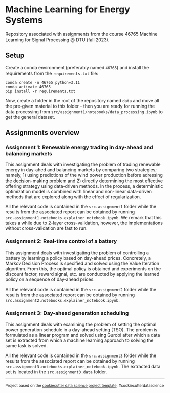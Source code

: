 Machine Learning for Energy Systems
==============================

Repository associated with assignments from the course 46765 Machine Learning for Signal Processing @ DTU (fall 2023).

## Setup
Create a conda environment (preferably named `46765`) and install the requirements from the `requirements.txt` file:
```
conda create -n 46765 python=3.11
conda activate 46765
pip install -r requirements.txt
```

Now, create a folder in the root of the repository named `data` and move all the pre-given material to this folder - then you are ready for running the data processing from `src/assignment1/notebooks/data_processing.ipynb` to get the general dataset.

Assignments overview
------------
### __Assignment 1:__ Renewable energy trading in day-ahead and balancing markets

This assignment deals with investigating the problem of trading renewable energy in day-ahed and balancing markets by comparing two strategies; namely, 1) using predictions of the wind power production before adressing the decision-making problem and 2) directly determining the most effective offering strategy using data-driven methods. In the process, a deterministic optimization model is combined with linear and non-linear data-driven methods that are explored along with the effect of regularization.

All the relevant code is contained in the `src.assignment1` folder while the results from the associated report can be obtained by running `src.assignment1.notebooks.explainer_notebook.ipynb`. We remark that this takes a while due to 2-layer cross-validation, however, the implementations without cross-validation are fast to run.

### __Assignment 2:__ Real-time control of a battery

This assignment deals with investigating the problem of controlling a battery by learning a policy based on day-ahead prices. Concretely, a Markov Decision Process is specified and solved using the Value Iteration algorithm. From this, the optimal policy is obtained and experiments on the discount factor, reward signal, etc. are conducted by applying the learned policy on a sequence of day-ahead prices.

All the relevant code is contained in the `src.assignment2` folder while the results from the associated report can be obtained by running `src.assignment2.notebooks.explainer_notebook.ipynb`.

### __Assignment 3:__ Day-ahead generation scheduling

This assignment deals with examining the problem of setting the optimal power generation schedule in a day-ahead setting (TSO). The problem is formulated as a linear program and solved using Gurobi after which a data set is extracted from which a machine learning approach to solving the same task is solved.

All the relevant code is contained in the `src.assignment3` folder while the results from the associated report can be obtained by running `src.assignment3.notebooks.explainer_notebook.ipynb`. The extracted data set is located in the `src.assignment3.data` folder. 

--------

<p><small>Project based on the <a target="_blank" href="https://drivendata.github.io/cookiecutter-data-science/">cookiecutter data science project template</a>. #cookiecutterdatascience</small></p>
